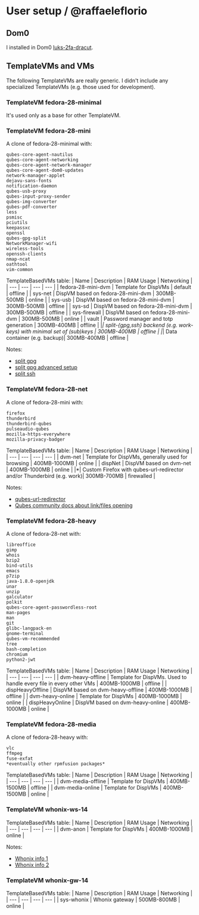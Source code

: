 # User setup / @raffaeleflorio

## Dom0
I installed in Dom0 [luks-2fa-dracut](https://github.com/raffaeleflorio/luks-2fa-dracut).

## TemplateVMs and VMs
The following TemplateVMs are really generic. I didn't include any specialized TemplateVMs (e.g. those used for development).

### TemplateVM fedora-28-minimal
It's used only as a base for other TemplateVM.

### TemplateVM fedora-28-mini
A clone of fedora-28-minimal with:
```
qubes-core-agent-nautilus
qubes-core-agent-networking
qubes-core-agent-network-manager
qubes-core-agent-dom0-updates
network-manager-applet
dejavu-sans-fonts
notification-daemon
qubes-usb-proxy
qubes-input-proxy-sender
qubes-img-converter
qubes-pdf-converter
less
psmisc
pciutils
keepassxc
openssl
qubes-gpg-split
NetworkManager-wifi
wireless-tools
openssh-clients
nmap-ncat
oathtool
vim-common
```

TemplateBasedVMs table:
| Name | Description | RAM Usage | Networking |
| --- | --- | --- | --- |
| fedora-28-mini-dvm | Template for DispVMs | default | offline |
| sys-net | DispVM based on fedora-28-mini-dvm | 300MB-500MB | online |
| sys-usb | DispVM based on fedora-28-mini-dvm | 300MB-500MB | offline |
| sys-sd | DispVM based on fedora-28-mini-dvm | 300MB-500MB | offline |
| sys-firewall | DispVM based on fedora-28-mini-dvm | 300MB-500MB | online |
| vault | Password manager and totp generation | 300MB-400MB | offline |
|*| split-{gpg,ssh} backend (e.g. work-keys) with minimal set of (sub)keys | 300MB-400MB | offline |
|*| Data container (e.g. backup)| 300MB-400MB | offline |

Notes:
- [split gpg](https://www.qubes-os.org/doc/split-gpg/)
- [split gpg advanced setup](https://www.qubes-os.org/doc/split-gpg/#advanced-using-split-gpg-with-subkeys)
- [split ssh](https://github.com/henn/qubes-app-split-ssh)

### TemplateVM fedora-28-net
A clone of fedora-28-mini with:
```
firefox
thunderbird
thunderbird-qubes
pulseaudio-qubes
mozilla-https-everywhere
mozilla-privacy-badger
```

TemplateBasedVMs table:
| Name | Description | RAM Usage | Networking |
| --- | --- | --- | --- |
| dvm-net | Template for DispVMs, generally used for browsing | 400MB-1000MB | online |
| dispNet | DispVM based on dvm-net | 400MB-1000MB | online |
|*| Custom Firefox with qubes-url-redirector and/or Thunderbird (e.g. work)| 300MB-700MB | firewalled |

Notes:
- [qubes-url-redirector](https://github.com/raffaeleflorio/qubes-url-redirector)
- [Qubes community docs about link/files opening](https://github.com/Qubes-Community/Contents/blob/master/docs/common-tasks/opening-urls-in-vms.md)

### TemplateVM fedora-28-heavy
A clone of fedora-28-net with:
```
libreoffice
gimp
whois
bzip2
bind-utils
emacs
p7zip
java-1.8.0-openjdk
unar
unzip
galculator
polkit
qubes-core-agent-passwordless-root
man-pages
man
git
glibc-langpack-en
gnome-terminal
qubes-vm-recommended
tree
bash-completion
chromium
python2-jwt
```

TemplateBasedVMs table:
| Name | Description | RAM Usage | Networking |
| --- | --- | --- | --- |
| dvm-heavy-offline | Template for DispVMs. Used to handle every file in every other VMs | 400MB-1000MB | offline |
| dispHeavyOffline | DispVM based on dvm-heavy-offline | 400MB-1000MB | offline |
| dvm-heavy-online | Template for DispVMs | 400MB-1000MB | online |
| dispHeavyOnline | DispVM based on dvm-heavy-online | 400MB-1000MB | online |

### TemplateVM fedora-28-media
A clone of fedora-28-heavy with:

```
vlc
ffmpeg
fuse-exfat
*eventually other rpmfusion packages*
```
TemplateBasedVMs table:
| Name | Description | RAM Usage | Networking |
| --- | --- | --- | --- |
| dvm-media-offline | Template for DispVMs | 400MB-1500MB | offline |
| dvm-media-online | Template for DispVMs | 400MB-1500MB | online |

### TemplateVM whonix-ws-14
TemplateBasedVMs table:
| Name | Description | RAM Usage | Networking |
| --- | --- | --- | --- |
| dvm-anon | Template for DispVMs | 400MB-1000MB | online |

Notes:
- [Whonix info 1](https://www.qubes-os.org/doc/whonix)
- [Whonix info 2](https://www.whonix.org/wiki/Qubes)

### TemplateVM whonix-gw-14
TemplateBasedVMs table:
| Name | Description | RAM Usage | Networking |
| --- | --- | --- | --- |
| sys-whonix | Whonix gateway | 500MB-800MB | online |